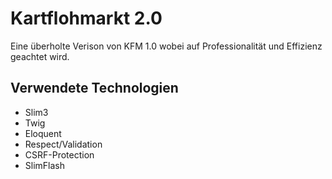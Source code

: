 # Kartflohmarkt 2.0
Eine überholte Verison von KFM 1.0 wobei auf Professionalität und Effizienz geachtet wird.

## Verwendete Technologien
* Slim3
* Twig
* Eloquent
* Respect/Validation
* CSRF-Protection
* SlimFlash